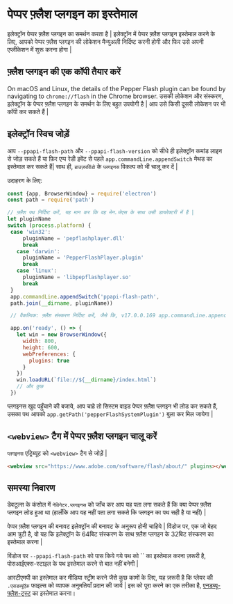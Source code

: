 # पेप्पर फ़्लैश प्लगइन का इस्तेमाल

इलेक्ट्रॉन पेप्पर फ़्लैश प्लगइन का समर्थन करता है | इलेक्ट्रॉन में पेप्पर फ़्लैश प्लगइन इस्तेमाल करने के लिए, आपको पेप्पर फ़्लैश प्लगइन की लोकेशन मैन्युअली निर्दिष्ट करनी होगी और फिर उसे अपनी एप्लीकेशन में शुरू करना होगा |

## फ़्लैश प्लगइन की एक कॉपी तैयार करें

On macOS and Linux, the details of the Pepper Flash plugin can be found by navigating to `chrome://flash` in the Chrome browser. उसकी लोकेशन और संस्करण, इलेक्ट्रॉन के पेप्पर फ़्लैश प्लगइन के समर्थन के लिए बहुत उपयोगी है | आप उसे किसी दूसरी लोकेशन पर भी कॉपी कर सकते हैं |

## इलेक्ट्रॉन स्विच जोड़ें

आप `--ppapi-flash-path` और `--ppapi-flash-version` को सीधे ही इलेक्ट्रॉन कमांड लाइन से जोड़ सकते हैं या फ़िर एप्प रेडी इवेंट से पहले `app.commandLine.appendSwitch` मेथड का इस्तेमाल कर सकते हैं| साथ ही, `ब्राउज़रविंडो` के `प्लगइनस` विकल्प को भी चालू कर दें |

उदाहरण के लिए:

```javascript
const {app, BrowserWindow} = require('electron') 
const path = require('path') 

// फ़्लैश पथ निर्दिष्ट करें, यह मान कर कि वह मेन.जेएस के साथ उसी डायरेक्टरी में है |
let pluginName 
switch (process.platform) {   
 case 'win32':
     pluginName = 'pepflashplayer.dll'
     break
   case 'darwin':
     pluginName = 'PepperFlashPlayer.plugin'
     break
   case 'linux':
     pluginName = 'libpepflashplayer.so'
     break
 }
 app.commandLine.appendSwitch('ppapi-flash-path',
 path.join(__dirname, pluginName))

 // वैकल्पिक: फ़्लैश संस्करण निर्दिष्ट करें, जैसे कि, v17.0.0.169 app.commandLine.appendSwitch('ppapi-flash-version', '17.0.0.169')

 app.on('ready', () => {
   let win = new BrowserWindow({
     width: 800,
     height: 600,
     webPreferences: {
       plugins: true
     }
   })
   win.loadURL(`file://${__dirname}/index.html`)
   // और कुछ
 })
```

प्लगइनस खुद पहुँचाने की बजाये, आप चाहे तो सिस्टम वाइड पेप्पर फ़्लैश प्लगइन भी लोड कर सकते हैं, उसका पथ आपको `app.getPath('pepperFlashSystemPlugin')` बुला कर मिल जायेगा |

## `<webview>` टैग में पेप्पर फ़्लैश प्लगइन चालू करें

`प्लगइनस` एट्रिब्यूट को `<webview>` टैग से जोड़ें |

```html
<webview src="https://www.adobe.com/software/flash/about/" plugins></webview>
```

## समस्या निवारण

डेवटूल्स के कंसोल में `नेविगेटर.प्लगइनस` को जाँच कर आप यह पता लगा सकते हैं कि क्या पेप्पर फ़्लैश प्लगइन लोड हुआ था (हालँकि आप यह नहीं पता लगा सकते कि प्लगइन का पथ सही है या नहीं) |

पेप्पर फ़्लैश प्लगइन की बनावट इलेक्ट्रॉन की बनावट के अनुरूप होनी चाहिये | विंडोज पर, एक जो बेहद आम त्रुटी है, वो यह कि इलेक्ट्रॉन के 64बिट संस्करण के साथ फ़्लैश प्लगइन के 32बिट संस्करण का इस्तेमाल करना |

विंडोज पर `--ppapi-flash-path` को पास किये गये पथ को `` का इस्तेमाल करना ज़रूरी है, पोसआईएक्स-स्टाइल के पथ इस्तेमाल करने से बात नहीं बनेगी |

आरटीएमपी का इस्तेमाल कर मीडिया स्ट्रीम करने जैसे कुछ कामों के लिए, यह ज़रूरी है कि प्लेयर की `.एसडब्यूऍफ़` फाइल्स को व्यापक अनुमतियाँ प्रदान की जायें | इस को पूरा करने का एक तरीका है, [एनडब्यू-फ़्लैश-ट्रस्ट](https://github.com/szwacz/nw-flash-trust) का इस्तेमाल करना।